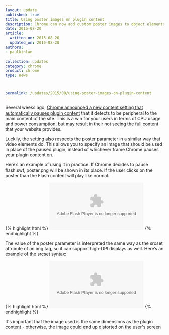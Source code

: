 ```yaml
---
layout: update
published: true
title: Using poster images on plugin content
description: Chrome can now add custom poster images to object elements to improve percieved loading performance of plugins such as Flash.
date: 2015-08-20
article:
  written_on: 2015-08-20
  updated_on: 2015-08-20
authors:
- paulkinlan

collection: updates
category: chrome
product: chrome
type: news



permalink: /updates/2015/08/using-poster-images-on-plugin-content
---
```


Several weeks ago, [Chrome announced a new content setting that automatically pauses plugin content](http://chrome.blogspot.com/2015/06/better-battery-life-for-your-laptop.html) 
that it detects to be peripheral to the main content of the site. This is a win for your users in 
terms of CPU usage and power consumption, but may result in their not seeing the full content 
that your website provides.

Luckily, the setting also respects the poster parameter in a similar way that video elements do. 
This allows you to specify an image that should be used in place of the paused plugin, instead of
whichever frame Chrome pauses your plugin content on.

Here’s an example of using it in practice. If Chrome decides to pause flash.swf, poster.png 
will be shown in its place. If the user clicks on the poster than the Flash content will
play like normal.

{% highlight html %}
<object data="http://example.com/flash.swf"  
        type="application/x-shockwave-flash"
        poster="poster.png">
</object>
{% endhighlight %}

The value of the poster parameter is interpreted the same way as the srcset attribute of an img tag, 
so it can support high-DPI displays as well. Here’s an example of the srcset syntax:

{% highlight html %}
<object data="http://example.com/flash.swf"  
        type="application/x-shockwave-flash"
        poster="snapshot1x.png 1x, snapshot2x.png 2x">
</object>
{% endhighlight %}

It's important that the image used is the same dimensions as the plugin content - otherwise, 
the image could end up distorted on the user's screen